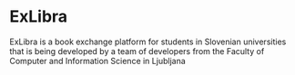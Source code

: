 # ExLibra
ExLibra is a book exchange platform for students in Slovenian universities that is being developed by a team of developers from the Faculty of Computer and Information Science in Ljubljana
